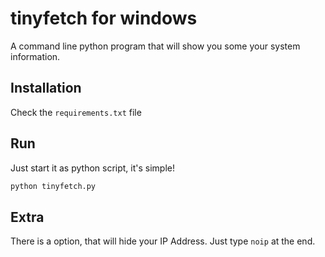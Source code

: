 # tinyfetch for windows
A command line python program that will show you some your system information.
## Installation
Check the `requirements.txt` file
## Run
Just start it as python script, it's simple!
```bash
python tinyfetch.py
```
## Extra
There is a option, that will hide your IP Address. Just type `noip` at the end.
```bash tinyfetch.py noip
```
